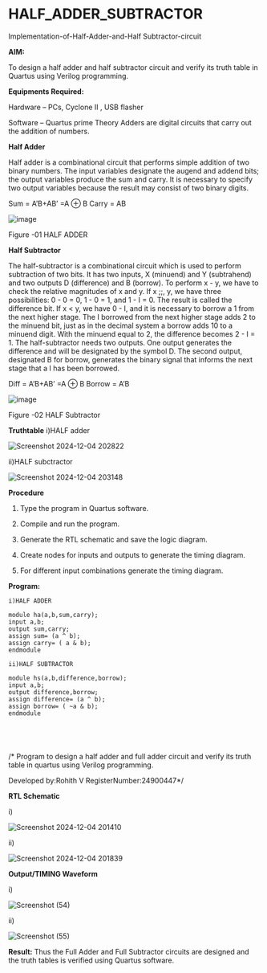# HALF_ADDER_SUBTRACTOR

Implementation-of-Half-Adder-and-Half Subtractor-circuit

**AIM:**

To design a half adder and half subtractor circuit and verify its truth table in Quartus using Verilog programming.

**Equipments Required:**

Hardware – PCs, Cyclone II , USB flasher 

Software – Quartus prime Theory Adders are digital circuits that carry out the addition of numbers.

**Half Adder**

Half adder is a combinational circuit that performs simple addition of two binary numbers. The input variables designate the augend and addend bits; the output variables produce the sum and carry. It is necessary to specify two output variables because the result may consist of two binary digits.

Sum = A’B+AB’ =A ⊕ B Carry = AB

![image](https://github.com/naavaneetha/HALF_ADDER_SUBTRACTOR/assets/154305477/bd4a0b2c-cdbc-4184-ab08-81578f121e1f)

Figure -01 HALF ADDER

**Half Subtractor**

The half-subtractor is a combinational circuit which is used to perform subtraction of two bits. It has two inputs, X (minuend) and Y (subtrahend) and two outputs D (difference) and B (borrow). To perform x - y, we have to check the relative magnitudes of x and y. If x ;;, y, we have three possibilities: 0 - 0 = 0, 1 - 0 = 1, and 1 - I = 0. The result is called the difference bit. If x < y, we have 0 - I, and it is necessary to borrow a 1 from the next higher stage. The I borrowed from the next higher stage adds 2 to the minuend bit, just as in the decimal system a borrow adds 10 to a minuend digit. With the minuend equal to 2, the difference becomes 2 - I = 1. The half-subtractor needs two outputs. One output generates the difference and will be designated by the symbol D. The second output, designated B for borrow, generates the binary signal that informs the next stage that a I has been borrowed. 

Diff = A’B+AB’ =A ⊕ B
Borrow = A’B

 ![image](https://github.com/naavaneetha/HALF_ADDER_SUBTRACTOR/assets/154305477/d76b099c-513f-4e7c-843a-e2fd028a531a)

Figure -02 HALF Subtractor

**Truthtable**
i)HALF adder



![Screenshot 2024-12-04 202822](https://github.com/user-attachments/assets/e15c6c3b-3b3a-4988-acbb-6898def38b78)


ii)HALF subctractor

![Screenshot 2024-12-04 203148](https://github.com/user-attachments/assets/3f00ab33-f6c7-452c-95a0-cbefc5f0af1b)


**Procedure**

1.	Type the program in Quartus software.

2.	Compile and run the program.

3.	Generate the RTL schematic and save the logic diagram.

4.	Create nodes for inputs and outputs to generate the timing diagram.

5.	For different input combinations generate the timing diagram.


**Program:**
```
i)HALF ADDER

module ha(a,b,sum,carry);
input a,b;
output sum,carry;
assign sum= (a ^ b);
assign carry= ( a & b);
endmodule

ii)HALF SUBTRACTOR

module hs(a,b,difference,borrow);
input a,b;
output difference,borrow;
assign difference= (a ^ b);
assign borrow= ( ~a & b);
endmodule





```


/* Program to design a half adder and full adder circuit and verify its truth table in quartus using Verilog programming.

Developed by:Rohith V RegisterNumber:24900447*/

**RTL Schematic**

i)

![Screenshot 2024-12-04 201410](https://github.com/user-attachments/assets/1cb69c73-ccfb-4f12-9dc0-8ccfcf5bfd8b)


ii)

![Screenshot 2024-12-04 201839](https://github.com/user-attachments/assets/6d06a972-29a5-4728-b0e3-7b6129949fab)


**Output/TIMING Waveform**


i)

![Screenshot (54)](https://github.com/user-attachments/assets/12b19ddd-1a83-4876-996b-f29f45f1ba26)


ii)


![Screenshot (55)](https://github.com/user-attachments/assets/4bc1c22f-678d-4f39-bf25-9a336ad7b8d2)



**Result:**
 Thus the Full Adder and Full Subtractor circuits are designed and the truth tables is
 verified using Quartus software.
